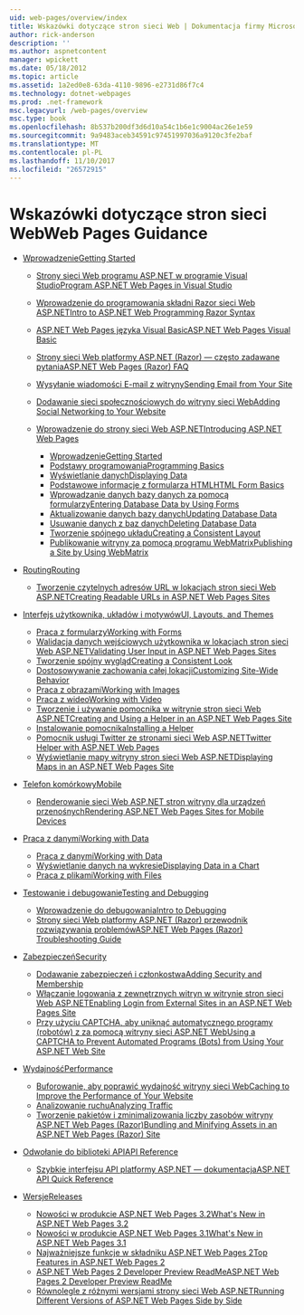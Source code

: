 ```yaml
---
uid: web-pages/overview/index
title: Wskazówki dotyczące stron sieci Web | Dokumentacja firmy Microsoft
author: rick-anderson
description: ''
ms.author: aspnetcontent
manager: wpickett
ms.date: 05/18/2012
ms.topic: article
ms.assetid: 1a2ed0e8-63da-4110-9896-e2731d86f7c4
ms.technology: dotnet-webpages
ms.prod: .net-framework
msc.legacyurl: /web-pages/overview
msc.type: book
ms.openlocfilehash: 8b537b200df3d6d10a54c1b6e1c9004ac26e1e59
ms.sourcegitcommit: 9a9483aceb34591c97451997036a9120c3fe2baf
ms.translationtype: MT
ms.contentlocale: pl-PL
ms.lasthandoff: 11/10/2017
ms.locfileid: "26572915"
---
```

<a name="web-pages-guidance"></a><span data-ttu-id="2141e-102">Wskazówki dotyczące stron sieci Web</span><span class="sxs-lookup"><span data-stu-id="2141e-102">Web Pages Guidance</span></span>
====================
- [<span data-ttu-id="2141e-103">Wprowadzenie</span><span class="sxs-lookup"><span data-stu-id="2141e-103">Getting Started</span></span>](getting-started/index.md)

    - [<span data-ttu-id="2141e-104">Strony sieci Web programu ASP.NET w programie Visual Studio</span><span class="sxs-lookup"><span data-stu-id="2141e-104">Program ASP.NET Web Pages in Visual Studio</span></span>](getting-started/program-asp-net-web-pages-in-visual-studio.md)
    - [<span data-ttu-id="2141e-105">Wprowadzenie do programowania składni Razor sieci Web ASP.NET</span><span class="sxs-lookup"><span data-stu-id="2141e-105">Intro to ASP.NET Web Programming Razor Syntax</span></span>](getting-started/introducing-razor-syntax-c.md)
    - [<span data-ttu-id="2141e-106">ASP.NET Web Pages języka Visual Basic</span><span class="sxs-lookup"><span data-stu-id="2141e-106">ASP.NET Web Pages Visual Basic</span></span>](getting-started/introducing-razor-syntax-vb.md)
    - [<span data-ttu-id="2141e-107">Strony sieci Web platformy ASP.NET (Razor) — często zadawane pytania</span><span class="sxs-lookup"><span data-stu-id="2141e-107">ASP.NET Web Pages (Razor) FAQ</span></span>](getting-started/aspnet-web-pages-razor-faq.md)
    - [<span data-ttu-id="2141e-108">Wysyłanie wiadomości E-mail z witryny</span><span class="sxs-lookup"><span data-stu-id="2141e-108">Sending Email from Your Site</span></span>](getting-started/11-adding-email-to-your-web-site.md)
    - [<span data-ttu-id="2141e-109">Dodawanie sieci społecznościowych do witryny sieci Web</span><span class="sxs-lookup"><span data-stu-id="2141e-109">Adding Social Networking to Your Website</span></span>](getting-started/13-adding-social-networking-to-your-web-site.md)
    - [<span data-ttu-id="2141e-110">Wprowadzenie do strony sieci Web ASP.NET</span><span class="sxs-lookup"><span data-stu-id="2141e-110">Introducing ASP.NET Web Pages</span></span>](getting-started/introducing-aspnet-web-pages-2/index.md)

        - [<span data-ttu-id="2141e-111">Wprowadzenie</span><span class="sxs-lookup"><span data-stu-id="2141e-111">Getting Started</span></span>](getting-started/introducing-aspnet-web-pages-2/getting-started.md)
        - [<span data-ttu-id="2141e-112">Podstawy programowania</span><span class="sxs-lookup"><span data-stu-id="2141e-112">Programming Basics</span></span>](getting-started/introducing-aspnet-web-pages-2/intro-to-web-pages-programming.md)
        - [<span data-ttu-id="2141e-113">Wyświetlanie danych</span><span class="sxs-lookup"><span data-stu-id="2141e-113">Displaying Data</span></span>](getting-started/introducing-aspnet-web-pages-2/displaying-data.md)
        - [<span data-ttu-id="2141e-114">Podstawowe informacje z formularza HTML</span><span class="sxs-lookup"><span data-stu-id="2141e-114">HTML Form Basics</span></span>](getting-started/introducing-aspnet-web-pages-2/form-basics.md)
        - [<span data-ttu-id="2141e-115">Wprowadzanie danych bazy danych za pomocą formularzy</span><span class="sxs-lookup"><span data-stu-id="2141e-115">Entering Database Data by Using Forms</span></span>](getting-started/introducing-aspnet-web-pages-2/entering-data.md)
        - [<span data-ttu-id="2141e-116">Aktualizowanie danych bazy danych</span><span class="sxs-lookup"><span data-stu-id="2141e-116">Updating Database Data</span></span>](getting-started/introducing-aspnet-web-pages-2/updating-data.md)
        - [<span data-ttu-id="2141e-117">Usuwanie danych z baz danych</span><span class="sxs-lookup"><span data-stu-id="2141e-117">Deleting Database Data</span></span>](getting-started/introducing-aspnet-web-pages-2/deleting-data.md)
        - [<span data-ttu-id="2141e-118">Tworzenie spójnego układu</span><span class="sxs-lookup"><span data-stu-id="2141e-118">Creating a Consistent Layout</span></span>](getting-started/introducing-aspnet-web-pages-2/layouts.md)
        - [<span data-ttu-id="2141e-119">Publikowanie witryny za pomocą programu WebMatrix</span><span class="sxs-lookup"><span data-stu-id="2141e-119">Publishing a Site by Using WebMatrix</span></span>](getting-started/introducing-aspnet-web-pages-2/publishing.md)
- [<span data-ttu-id="2141e-120">Routing</span><span class="sxs-lookup"><span data-stu-id="2141e-120">Routing</span></span>](routing/index.md)

    - [<span data-ttu-id="2141e-121">Tworzenie czytelnych adresów URL w lokacjach stron sieci Web ASP.NET</span><span class="sxs-lookup"><span data-stu-id="2141e-121">Creating Readable URLs in ASP.NET Web Pages Sites</span></span>](routing/creating-readable-urls-in-aspnet-web-pages-sites.md)
- [<span data-ttu-id="2141e-122">Interfejs użytkownika, układów i motywów</span><span class="sxs-lookup"><span data-stu-id="2141e-122">UI, Layouts, and Themes</span></span>](ui-layouts-and-themes/index.md)

    - [<span data-ttu-id="2141e-123">Praca z formularzy</span><span class="sxs-lookup"><span data-stu-id="2141e-123">Working with Forms</span></span>](ui-layouts-and-themes/4-working-with-forms.md)
    - [<span data-ttu-id="2141e-124">Walidacja danych wejściowych użytkownika w lokacjach stron sieci Web ASP.NET</span><span class="sxs-lookup"><span data-stu-id="2141e-124">Validating User Input in ASP.NET Web Pages Sites</span></span>](ui-layouts-and-themes/validating-user-input-in-aspnet-web-pages-sites.md)
    - [<span data-ttu-id="2141e-125">Tworzenie spójny wygląd</span><span class="sxs-lookup"><span data-stu-id="2141e-125">Creating a Consistent Look</span></span>](ui-layouts-and-themes/3-creating-a-consistent-look.md)
    - [<span data-ttu-id="2141e-126">Dostosowywanie zachowania całej lokacji</span><span class="sxs-lookup"><span data-stu-id="2141e-126">Customizing Site-Wide Behavior</span></span>](ui-layouts-and-themes/18-customizing-site-wide-behavior.md)
    - [<span data-ttu-id="2141e-127">Praca z obrazami</span><span class="sxs-lookup"><span data-stu-id="2141e-127">Working with Images</span></span>](ui-layouts-and-themes/9-working-with-images.md)
    - [<span data-ttu-id="2141e-128">Praca z wideo</span><span class="sxs-lookup"><span data-stu-id="2141e-128">Working with Video</span></span>](ui-layouts-and-themes/10-working-with-video.md)
    - [<span data-ttu-id="2141e-129">Tworzenie i używanie pomocnika w witrynie stron sieci Web ASP.NET</span><span class="sxs-lookup"><span data-stu-id="2141e-129">Creating and Using a Helper in an ASP.NET Web Pages Site</span></span>](ui-layouts-and-themes/creating-and-using-a-helper-in-an-aspnet-web-pages-site.md)
    - [<span data-ttu-id="2141e-130">Instalowanie pomocnika</span><span class="sxs-lookup"><span data-stu-id="2141e-130">Installing a Helper</span></span>](ui-layouts-and-themes/installing-helpers.md)
    - [<span data-ttu-id="2141e-131">Pomocnik usługi Twitter ze stronami sieci Web ASP.NET</span><span class="sxs-lookup"><span data-stu-id="2141e-131">Twitter Helper with ASP.NET Web Pages</span></span>](ui-layouts-and-themes/twitter-helper.md)
    - [<span data-ttu-id="2141e-132">Wyświetlanie mapy witryny stron sieci Web ASP.NET</span><span class="sxs-lookup"><span data-stu-id="2141e-132">Displaying Maps in an ASP.NET Web Pages Site</span></span>](ui-layouts-and-themes/displaying-maps-in-an-aspnet-web-pages-site.md)
- [<span data-ttu-id="2141e-133">Telefon komórkowy</span><span class="sxs-lookup"><span data-stu-id="2141e-133">Mobile</span></span>](mobile/index.md)

    - [<span data-ttu-id="2141e-134">Renderowanie sieci Web ASP.NET stron witryny dla urządzeń przenośnych</span><span class="sxs-lookup"><span data-stu-id="2141e-134">Rendering ASP.NET Web Pages Sites for Mobile Devices</span></span>](mobile/rendering-aspnet-web-pages-sites-for-mobile-devices.md)
- [<span data-ttu-id="2141e-135">Praca z danymi</span><span class="sxs-lookup"><span data-stu-id="2141e-135">Working with Data</span></span>](data/index.md)

    - [<span data-ttu-id="2141e-136">Praca z danymi</span><span class="sxs-lookup"><span data-stu-id="2141e-136">Working with Data</span></span>](data/5-working-with-data.md)
    - [<span data-ttu-id="2141e-137">Wyświetlanie danych na wykresie</span><span class="sxs-lookup"><span data-stu-id="2141e-137">Displaying Data in a Chart</span></span>](data/7-displaying-data-in-a-chart.md)
    - [<span data-ttu-id="2141e-138">Praca z plikami</span><span class="sxs-lookup"><span data-stu-id="2141e-138">Working with Files</span></span>](data/working-with-files.md)
- [<span data-ttu-id="2141e-139">Testowanie i debugowanie</span><span class="sxs-lookup"><span data-stu-id="2141e-139">Testing and Debugging</span></span>](testing-and-debugging/index.md)

    - [<span data-ttu-id="2141e-140">Wprowadzenie do debugowania</span><span class="sxs-lookup"><span data-stu-id="2141e-140">Intro to Debugging</span></span>](testing-and-debugging/introduction-to-debugging.md)
    - [<span data-ttu-id="2141e-141">Strony sieci Web platformy ASP.NET (Razor) przewodnik rozwiązywania problemów</span><span class="sxs-lookup"><span data-stu-id="2141e-141">ASP.NET Web Pages (Razor) Troubleshooting Guide</span></span>](testing-and-debugging/aspnet-web-pages-razor-troubleshooting-guide.md)
- [<span data-ttu-id="2141e-142">Zabezpieczeń</span><span class="sxs-lookup"><span data-stu-id="2141e-142">Security</span></span>](security/index.md)

    - [<span data-ttu-id="2141e-143">Dodawanie zabezpieczeń i członkostwa</span><span class="sxs-lookup"><span data-stu-id="2141e-143">Adding Security and Membership</span></span>](security/16-adding-security-and-membership.md)
    - [<span data-ttu-id="2141e-144">Włączanie logowania z zewnętrznych witryn w witrynie stron sieci Web ASP.NET</span><span class="sxs-lookup"><span data-stu-id="2141e-144">Enabling Login from External Sites in an ASP.NET Web Pages Site</span></span>](security/enabling-login-from-external-sites-in-an-aspnet-web-pages-site.md)
    - [<span data-ttu-id="2141e-145">Przy użyciu CAPTCHA, aby uniknąć automatycznego programy (robotów) z za pomocą witryny sieci ASP.NET Web</span><span class="sxs-lookup"><span data-stu-id="2141e-145">Using a CAPTCHA to Prevent Automated Programs (Bots) from Using Your ASP.NET Web Site</span></span>](security/using-a-catpcha-to-prevent-automated-programs-bots-from-using-your-aspnet-web-site.md)
- [<span data-ttu-id="2141e-146">Wydajność</span><span class="sxs-lookup"><span data-stu-id="2141e-146">Performance</span></span>](performance-and-traffic/index.md)

    - [<span data-ttu-id="2141e-147">Buforowanie, aby poprawić wydajność witryny sieci Web</span><span class="sxs-lookup"><span data-stu-id="2141e-147">Caching to Improve the Performance of Your Website</span></span>](performance-and-traffic/15-caching-to-improve-the-performance-of-your-website.md)
    - [<span data-ttu-id="2141e-148">Analizowanie ruchu</span><span class="sxs-lookup"><span data-stu-id="2141e-148">Analyzing Traffic</span></span>](performance-and-traffic/14-analyzing-traffic.md)
    - [<span data-ttu-id="2141e-149">Tworzenie pakietów i zminimalizowania liczby zasobów witryny ASP.NET Web Pages (Razor)</span><span class="sxs-lookup"><span data-stu-id="2141e-149">Bundling and Minifying Assets in an ASP.NET Web Pages (Razor) Site</span></span>](performance-and-traffic/bundling-and-minifying-assets-in-an-aspnet-web-pages-razor-site.md)
- [<span data-ttu-id="2141e-150">Odwołanie do biblioteki API</span><span class="sxs-lookup"><span data-stu-id="2141e-150">API Reference</span></span>](api-reference/index.md)

    - [<span data-ttu-id="2141e-151">Szybkie interfejsu API platformy ASP.NET — dokumentacja</span><span class="sxs-lookup"><span data-stu-id="2141e-151">ASP.NET API Quick Reference</span></span>](api-reference/asp-net-web-pages-api-reference.md)
- [<span data-ttu-id="2141e-152">Wersje</span><span class="sxs-lookup"><span data-stu-id="2141e-152">Releases</span></span>](releases/index.md)

    - [<span data-ttu-id="2141e-153">Nowości w produkcie ASP.NET Web Pages 3.2</span><span class="sxs-lookup"><span data-stu-id="2141e-153">What's New in ASP.NET Web Pages 3.2</span></span>](releases/whats-new-in-aspnet-web-pages-32.md)
    - [<span data-ttu-id="2141e-154">Nowości w produkcie ASP.NET Web Pages 3.1</span><span class="sxs-lookup"><span data-stu-id="2141e-154">What's New in ASP.NET Web Pages 3.1</span></span>](releases/whats-new-aspnet-web-pages-31.md)
    - [<span data-ttu-id="2141e-155">Najważniejsze funkcje w składniku ASP.NET Web Pages 2</span><span class="sxs-lookup"><span data-stu-id="2141e-155">Top Features in ASP.NET Web Pages 2</span></span>](releases/top-features-in-web-pages-2.md)
    - [<span data-ttu-id="2141e-156">ASP.NET Web Pages 2 Developer Preview ReadMe</span><span class="sxs-lookup"><span data-stu-id="2141e-156">ASP.NET Web Pages 2 Developer Preview ReadMe</span></span>](releases/aspnet-web-pages-2-developer-preview-readme.md)
    - [<span data-ttu-id="2141e-157">Równolegle z różnymi wersjami strony sieci Web ASP.NET</span><span class="sxs-lookup"><span data-stu-id="2141e-157">Running Different Versions of ASP.NET Web Pages Side by Side</span></span>](releases/running-v1-and-v2-sites-side-by-side.md)
